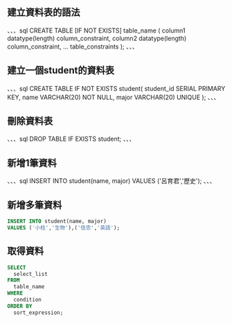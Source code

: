 ## 建立資料表的語法

、、、sql
CREATE TABLE [IF NOT EXISTS] table_name (
   column1 datatype(length) column_constraint,
   column2 datatype(length) column_constraint,
   ...
   table_constraints
);
、、、

## 建立一個student的資料表
、、、sql
CREATE TABLE IF NOT EXISTS student(
   student_id SERIAL PRIMARY KEY,
   name VARCHAR(20) NOT NULL,
   major VARCHAR(20) UNIQUE
);
、、、

## 刪除資料表

、、、sql
DROP TABLE IF EXISTS student;
、、、

## 新增1筆資料

、、、sql
INSERT INTO student(name, major)
VALUES ('呂育君','歷史');
、、、

## 新增多筆資料

```sql
INSERT INTO student(name, major)
VALUES ('小柱','生物'),('信忠','英語');
```

## 取得資料

```sql
SELECT
  select_list
FROM
  table_name
WHERE
  condition
ORDER BY
  sort_expression;

```